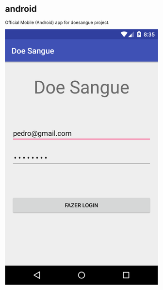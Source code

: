 # android
Official Mobile (Android) app for doesangue project.

![Screenshot](/screenshots/device-2017-10-06-013527.png)
